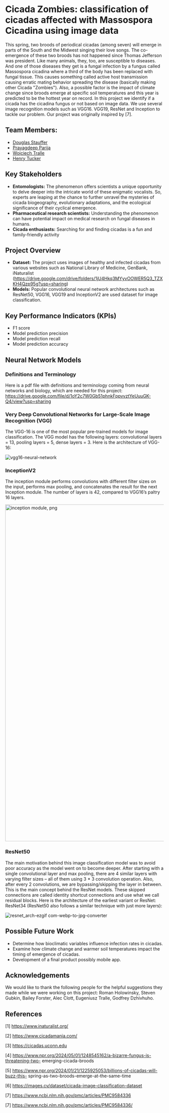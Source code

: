 # Cicada Zombies: classification of cicadas affected with Massospora Cicadina using image data

This spring, two broods of periodical cicadas (among seven) will emerge in parts of the South and the Midwest singing their love songs. The co-emergence of these two broods has not happened since Thomas Jefferson was president. Like many animals, they, too, are susceptible to diseases. And one of those diseases they get is a fungal infection by a fungus called Massospora cicadina where a third of the body has been replaced with fungal tissue. This causes something called active host transmission causing erratic mating behavior spreading the disease (basically making other Cicada "Zombies").  Also, a possible factor is the impact of climate change since broods emerge at specific soil temperatures and this year is predicted to be the hottest year on record. In this project we identify if a cicada has the cicadina fungus or not based on image data. We use several image recognition models such as VGG16. VGG19, ResNet and Inception to tackle our problem. Our project was originally inspired by [7].   

## Team Members:

- [Douglas Stauffer](https://www.linkedin.com/in/douglas-stauffer-r/)
- [Prayagdeep Parija](https://www.linkedin.com/in/prayagdeep-parija-b2626499/)
- [Wojciech Tralle](https://www.linkedin.com/in/wojciech-tralle-9574822b9/)
- [Henry Tucker](https://www.linkedin.com/in/henryjtucker/)

## Key Stakeholders

- **Entomologists:** The phenomenon offers scientists a unique opportunity to delve deeper into the intricate world of these enigmatic vocalists. So, experts are leaping at the chance to further unravel the mysteries of cicada biogeography, evolutionary adaptations, and the ecological significance of their cyclical emergence.
- **Pharmaceutical research scientists:** Understanding the phenomenon can have potential impact on medical research on fungal diseases in humans.
- **Cicada enthusiasts:** Searching for and finding cicadas is a fun and family-friendly activity

## Project Overview

- **Dataset:** The project uses images of healthy and infected cicadas from various websites such as National Library of Medicine, GenBank, iNaturalist (https://drive.google.com/drive/folders/1jU4Hkq3MYyvOOWER5Q3_TZXKH4Qzp95g?usp=sharing)
- **Models:** Popular convolutional neural network architectures such as ResNet50, VGG16, VGG19 and InceptionV2 are used dataset for image classification.

## Key Performance Indicators (KPIs)
- F1 score
- Model prediction precision
- Model prediction recall
- Model prediction accuracy


## Neural Network Models

### Definitions and Terminology

Here is a pdf file with definitions and terminology coming from neural networks and biology, which are needed for this project: https://drive.google.com/file/d/1oY2c7W0Gb51phnkFppvvztYeUuuGK-Q4/view?usp=sharing

### Very Deep Convolutional Networks for Large-Scale Image Recognition (VGG)
The VGG-16 is one of the most popular pre-trained models for image classification. The VGG model has the following layers: convolutional layers = 13, pooling layers = 5, dense layers = 3. Here is the architecture of VGG-16:

![vgg16-neural-network](https://github.com/DigDugData/Cicada-Zombies/assets/122245444/18756380-95db-41e0-8f45-7a01e0233132)

### InceptionV2
The inception module performs convolutions with different filter sizes on the input, performs max pooling, and concatenates the result for the next Inception module. The number of layers is 42, compared to VGG16’s paltry 16 layers.

<img width="1069" alt="inception module, png" src="https://github.com/DigDugData/Cicada-Zombies/assets/122245444/d0fdc96f-e3d2-434d-be72-ee0599791f31">

### ResNet50
The main motivation behind this image classification model was to avoid poor accuracy as the model went on to become deeper. After starting with a single convolutional layer and max pooling, there are 4 similar layers with varying filter sizes – all of them using 3 * 3 convolution operation. Also, after every 2 convolutions, we are bypassing/skipping the layer in between. This is the main concept behind the ResNet models. These skipped connections are called identity shortcut connections and use what we call residual blocks. Here is the architecture of the earliest variant or ResNet: ResNet34 (ResNet50 also follows a similar technique with just more layers):

![resnet_arch-ezgif com-webp-to-jpg-converter](https://github.com/DigDugData/Cicada-Zombies/assets/122245444/b16b9edf-2e7d-482a-b550-d2a35edee2a3)

## Possible Future Work

- Determine how bioclimatic variables influence infection rates in cicadas.
- Examine how climate change and warmer soil temperatures impact the timing of emergence of cicadas.
- Development of a final product possibly mobile app.

## Acknowledgements
We would like to thank the following people for the helpful suggestions they made while we were working on this project: Roman Holowinsky, Steven Gubkin, Bailey Forster, Alec Clott, Eugeniusz Tralle, Godfrey Dzhivhuho.


## References
[1] https://www.inaturalist.org/

[2] https://www.cicadamania.com/

[3] https://cicadas.uconn.edu

[4] https://www.npr.org/2024/05/01/1248545162/a-bizarre-fungus-is-threatening-two-
emerging-cicada-broods

[5] https://www.npr.org/2024/01/21/1225925053/billions-of-cicadas-will-buzz-this-
spring-as-two-broods-emerge-at-the-same-time

[6] https://images.cv/dataset/cicada-image-classification-dataset

[7] https://www.ncbi.nlm.nih.gov/pmc/articles/PMC9584336

[7] https://www.ncbi.nlm.nih.gov/pmc/articles/PMC9584336/
 


